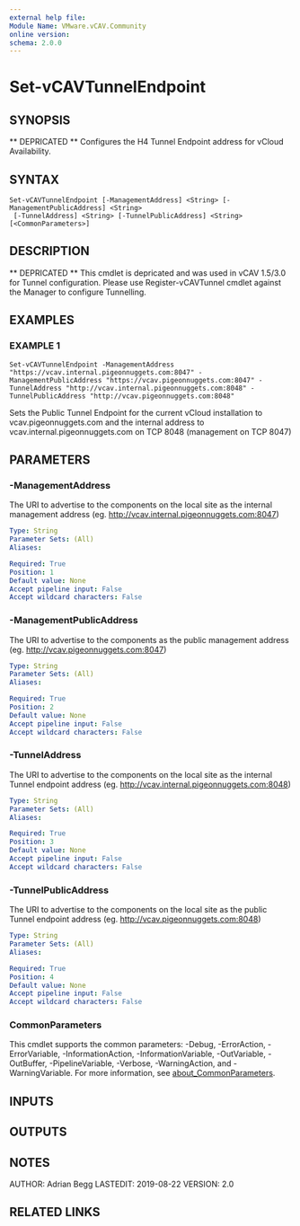 ```yaml
---
external help file:
Module Name: VMware.vCAV.Community
online version:
schema: 2.0.0
---
```


# Set-vCAVTunnelEndpoint

## SYNOPSIS
** DEPRICATED ** Configures the H4 Tunnel Endpoint address for vCloud Availability.

## SYNTAX

```
Set-vCAVTunnelEndpoint [-ManagementAddress] <String> [-ManagementPublicAddress] <String>
 [-TunnelAddress] <String> [-TunnelPublicAddress] <String> [<CommonParameters>]
```

## DESCRIPTION
** DEPRICATED ** This cmdlet is depricated and was used in vCAV 1.5/3.0 for Tunnel configuration.
Please use Register-vCAVTunnel cmdlet against the Manager to configure Tunnelling.

## EXAMPLES

### EXAMPLE 1
```
Set-vCAVTunnelEndpoint -ManagementAddress "https://vcav.internal.pigeonnuggets.com:8047" -ManagementPublicAddress "https://vcav.pigeonnuggets.com:8047" -TunnelAddress "http://vcav.internal.pigeonnuggets.com:8048" -TunnelPublicAddress "http://vcav.pigeonnuggets.com:8048"
```

Sets the Public Tunnel Endpoint for the current vCloud installation to vcav.pigeonnuggets.com and the internal address to vcav.internal.pigeonnuggets.com on TCP 8048 (management on TCP 8047)

## PARAMETERS

### -ManagementAddress
The URI to advertise to the components on the local site as the internal management address (eg.
http://vcav.internal.pigeonnuggets.com:8047)

```yaml
Type: String
Parameter Sets: (All)
Aliases:

Required: True
Position: 1
Default value: None
Accept pipeline input: False
Accept wildcard characters: False
```

### -ManagementPublicAddress
The URI to advertise to the components as the public management address (eg.
http://vcav.pigeonnuggets.com:8047)

```yaml
Type: String
Parameter Sets: (All)
Aliases:

Required: True
Position: 2
Default value: None
Accept pipeline input: False
Accept wildcard characters: False
```

### -TunnelAddress
The URI to advertise to the components on the local site as the internal Tunnel endpoint address (eg.
http://vcav.internal.pigeonnuggets.com:8048)

```yaml
Type: String
Parameter Sets: (All)
Aliases:

Required: True
Position: 3
Default value: None
Accept pipeline input: False
Accept wildcard characters: False
```

### -TunnelPublicAddress
The URI to advertise to the components on the local site as the public Tunnel endpoint address (eg.
http://vcav.pigeonnuggets.com:8048)

```yaml
Type: String
Parameter Sets: (All)
Aliases:

Required: True
Position: 4
Default value: None
Accept pipeline input: False
Accept wildcard characters: False
```

### CommonParameters
This cmdlet supports the common parameters: -Debug, -ErrorAction, -ErrorVariable, -InformationAction, -InformationVariable, -OutVariable, -OutBuffer, -PipelineVariable, -Verbose, -WarningAction, and -WarningVariable. For more information, see [about_CommonParameters](http://go.microsoft.com/fwlink/?LinkID=113216).

## INPUTS

## OUTPUTS

## NOTES
AUTHOR: Adrian Begg
LASTEDIT: 2019-08-22
VERSION: 2.0

## RELATED LINKS
